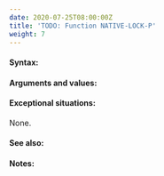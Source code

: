 ```yaml
---
date: 2020-07-25T08:00:00Z
title: 'TODO: Function NATIVE-LOCK-P'
weight: 7
---
```


#### Syntax:

#### Arguments and values:

#### Exceptional situations:

None.

#### See also:

#### Notes:
